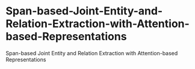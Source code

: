 # Span-based-Joint-Entity-and-Relation-Extraction-with-Attention-based-Representations
Span-based Joint Entity and Relation Extraction with Attention-based Representations
